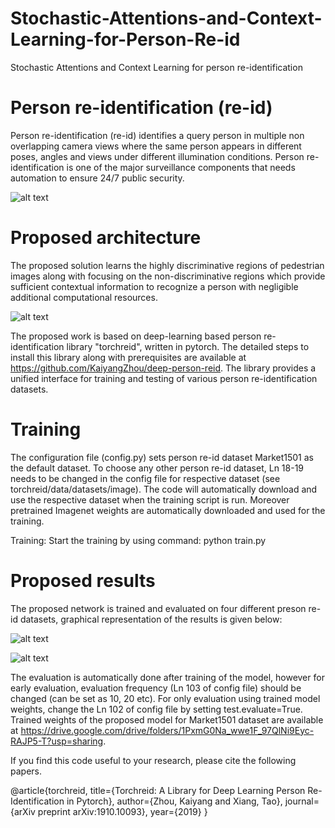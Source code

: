 # Stochastic-Attentions-and-Context-Learning-for-Person-Re-id
Stochastic Attentions and Context Learning for person re-identification

# Person re-identification (re-id)
Person re-identification (re-id) identifies a query person in multiple non overlapping camera views where the same person appears in different poses, angles and views under different illumination conditions. Person re-identification is one of the major surveillance components that needs automation to ensure 24/7 public security. 

![alt text](https://github.com/naziaperwaiz/Stochastic-Attentions-and-Context-Learning-for-Person-Re-id/blob/main/Figures/re-id.jpg)

# Proposed architecture

The proposed solution learns the highly discriminative regions of pedestrian images along with focusing on the non-discriminative regions which provide sufficient contextual information to recognize a person with negligible additional computational resources.

![alt text](https://github.com/naziaperwaiz/Stochastic-Attentions-and-Context-Learning-for-Person-Re-id/blob/main/Figures/network.jpg)

The proposed work is based on deep-learning based person re-identification library "torchreid", written in pytorch. The detailed steps to install this library along with prerequisites are available at https://github.com/KaiyangZhou/deep-person-reid. The library provides a unified interface for training and testing of various person re-identification datasets.

# Training

The configuration file (config.py) sets person re-id dataset Market1501 as the default dataset. To choose any other person re-id dataset, Ln 18-19 needs to be changed in the config file for respective dataset (see torchreid/data/datasets/image). The code will automatically download and use the respective dataset when the training script is run. Moreover pretrained Imagenet weights are automatically downloaded and used for the training.

Training: Start the training by using command: python train.py

# Proposed results
The proposed network is trained and evaluated on four different preson re-id datasets, graphical representation of the results is given below:

![alt text](https://github.com/naziaperwaiz/Stochastic-Attentions-and-Context-Learning-for-Person-Re-id/blob/main/Figures/graph1.png)


![alt text](https://github.com/naziaperwaiz/Stochastic-Attentions-and-Context-Learning-for-Person-Re-id/blob/main/Figures/comparison%20with%20existing%20works.JPG)

The evaluation is automatically done after training of the model, however for early evaluation, evaluation frequency (Ln 103 of config file) should be changed (can be set as 10, 20 etc). For only evaluation using trained model weights, change the Ln 102 of config file by setting test.evaluate=True. Trained weights of the proposed model for Market1501 dataset are available at https://drive.google.com/drive/folders/1PxmG0Na_wwe1F_97QlNi9Eyc-RAJP5-T?usp=sharing.


If you find this code useful to your research, please cite the following papers.

@article{torchreid, title={Torchreid: A Library for Deep Learning Person Re-Identification in Pytorch}, author={Zhou, Kaiyang and Xiang, Tao}, journal={arXiv preprint arXiv:1910.10093}, year={2019} }
